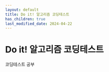 ```yaml
---
layout: default
title: Do it! 알고리즘 코딩테스트
has_children: true
last_modified_date: 2024-04-22
---
```


# Do it! 알고리즘 코딩테스트

코딩테스트 공부